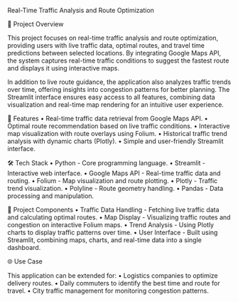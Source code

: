 Real-Time Traffic Analysis and Route Optimization

📌 Project Overview

This project focuses on real-time traffic analysis and route optimization, providing users with live traffic data, optimal routes, and travel time predictions between selected locations. By integrating Google Maps API, the system captures real-time traffic conditions to suggest the fastest route and displays it using interactive maps.

In addition to live route guidance, the application also analyzes traffic trends over time, offering insights into congestion patterns for better planning. The Streamlit interface ensures easy access to all features, combining data visualization and real-time map rendering for an intuitive user experience.

🔧 Features
	•	Real-time traffic data retrieval from Google Maps API.
	•	Optimal route recommendation based on live traffic conditions.
	•	Interactive map visualization with route overlays using Folium.
	•	Historical traffic trend analysis with dynamic charts (Plotly).
	•	Simple and user-friendly Streamlit interface.

🛠️ Tech Stack
	•	Python - Core programming language.
	•	Streamlit - Interactive web interface.
	•	Google Maps API - Real-time traffic data and routing.
	•	Folium - Map visualization and route plotting.
	•	Plotly - Traffic trend visualization.
	•	Polyline - Route geometry handling.
	•	Pandas - Data processing and manipulation.

📂 Project Components
	•	Traffic Data Handling - Fetching live traffic data and calculating optimal routes.
	•	Map Display - Visualizing traffic routes and congestion on interactive Folium maps.
	•	Trend Analysis - Using Plotly charts to display traffic patterns over time.
	•	User Interface - Built using Streamlit, combining maps, charts, and real-time data into a single dashboard.

🌐 Use Case

This application can be extended for:
	•	Logistics companies to optimize delivery routes.
	•	Daily commuters to identify the best time and route for travel.
	•	City traffic management for monitoring congestion patterns.
